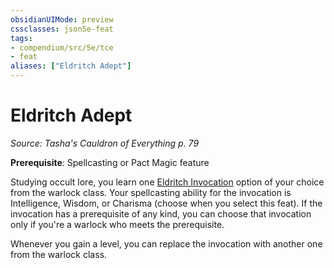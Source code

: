 ```yaml
---
obsidianUIMode: preview
cssclasses: json5e-feat
tags:
- compendium/src/5e/tce
- feat
aliases: ["Eldritch Adept"]
---
```

# Eldritch Adept
*Source: Tasha's Cauldron of Everything p. 79*  

**Prerequisite**: Spellcasting or Pact Magic feature

Studying occult lore, you learn one [Eldritch Invocation](compendium/optional-features/list-eldritch-invocation.md) option of your choice from the warlock class. Your spellcasting ability for the invocation is Intelligence, Wisdom, or Charisma (choose when you select this feat). If the invocation has a prerequisite of any kind, you can choose that invocation only if you're a warlock who meets the prerequisite.

Whenever you gain a level, you can replace the invocation with another one from the warlock class.